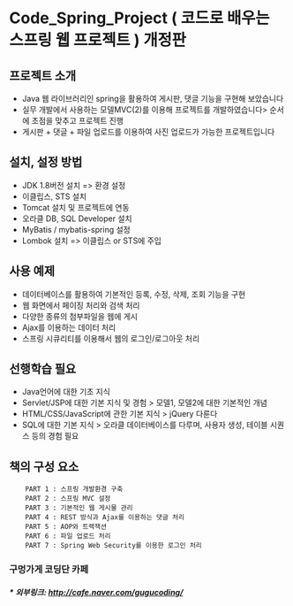 # Code_Spring_Project ( 코드로 배우는 스프링 웹 프로젝트 ) 개정판

## 프로젝트 소개
* Java 웹 라이브러리인 spring을 활용하여 게시판, 댓글 기능을 구현해 보았습니다
* 실무 개발에서 사용하는 모델MVC(2)를 이용해 프로젝트를 개발하였습니다> 순서에 초점을 맞추고 프로젝트 진행
* 게시판 + 댓글 + 파일 업로드를 이용하여 사진 업로드가 가능한 프로젝트입니다

## 설치, 설정 방법
* JDK 1.8버전 설치 => 환경 설정
* 이클립스, STS 설치
* Tomcat 설치 및 프로젝트에 연동
* 오라클 DB, SQL Developer 설치
* MyBatis / mybatis-spring 설정
* Lombok 설치 => 이클립스 or STS에 주입

## 사용 예제
* 데이터베이스를 활용하여 기본적인 등록, 수정, 삭제, 조회 기능을 구현
* 웹 화면에서 페이징 처리와 검색 처리
* 다양한 종류의 첨부파일을 웹에 게시
* Ajax를 이용하는 데이터 처리
* 스프링 시큐리티를 이용해서 웹의 로그인/로그아웃 처리

## 선행학습 필요
* Java언어에 대한 기초 지식
* Servlet/JSP에 대한 기본 지식 및 경험 > 모델1, 모델2에 대한 기본적인 개념
* HTML/CSS/JavaScript에 관한 기본 지식 > jQuery 다룬다
* SQL에 대한 기본 지식 > 오라클 데이터베이스를 다루며, 사용자 생성, 테이블 시퀀스 등의 경험 필요

## 책의 구성 요소
```
    PART 1 : 스프링 개발환경 구축
    PART 2 : 스프링 MVC 설정
    PART 3 : 기본적인 웹 게시물 관리
    PART 4 : REST 방식과 Ajax를 이용하는 댓글 처리
    PART 5 : AOP와 트랙잭션
    PART 6 : 파일 업로드 처리
    PART 7 : Spring Web Security를 이용한 로그인 처리
```

### 구멍가게 코딩단 카페
##### * 외부링크: <http://cafe.naver.com/gugucoding/>
